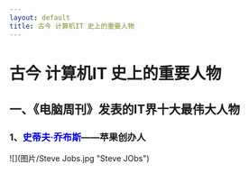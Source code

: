 ```yaml
---
layout: default
title: 古今 计算机IT 史上的重要人物
---
```


# 古今 计算机IT 史上的重要人物
## 一、《电脑周刊》发表的IT界十大最伟大人物
### 1、<font color="#0000dd">史蒂夫·乔布斯</font>——苹果创办人
![](图片/Steve Jobs.jpg "Steve JObs")